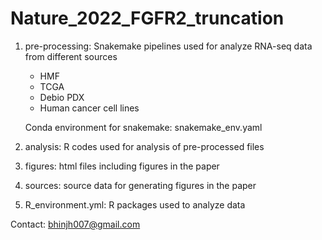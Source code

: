 # Nature_2022_FGFR2_truncation

1. pre-processing: Snakemake pipelines used for analyze RNA-seq data from different sources
	- HMF
	- TCGA
	- Debio PDX
	- Human cancer cell lines
	
	Conda environment for snakemake: snakemake_env.yaml

2. analysis: R codes used for analysis of pre-processed files

3. figures: html files including figures in the paper

4. sources: source data for generating figures in the paper

5. R_environment.yml: R packages used to analyze data


Contact: bhinjh007@gmail.com
